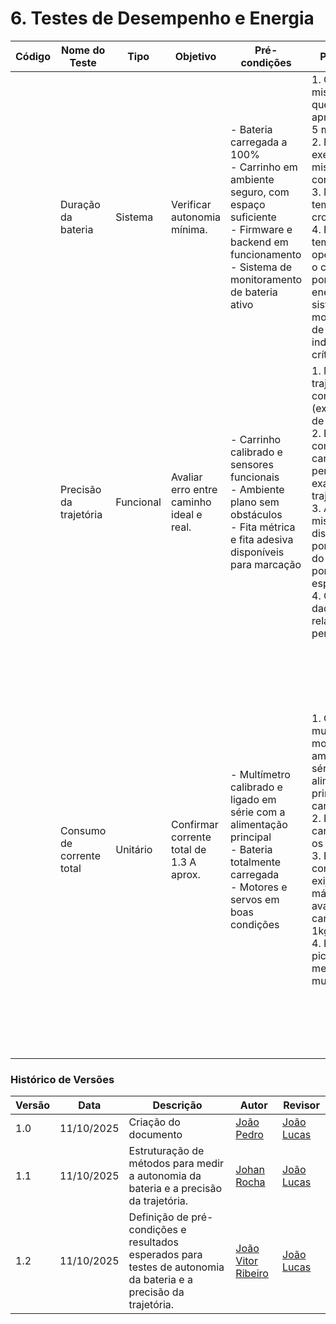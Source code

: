 # 6. Testes de Desempenho e Energia

| Código | Nome do Teste             | Tipo      | Objetivo                                 | Pré-condições | Procedimento                                                                                                                                                                                                                                                                                                                              | Resultado Esperado | Requisito Relacionado |
| ------ | ------------------------- | --------- | ---------------------------------------- | ------------- | ----------------------------------------------------------------------------------------------------------------------------------------------------------------------------------------------------------------------------------------------------------------------------------------------------------------------------------------- | ------------------ | --------------------- |
|        | Duração da bateria        | Sistema   | Verificar autonomia mínima.              | - Bateria carregada a 100% <br>- Carrinho em ambiente seguro, com espaço suficiente<br> - Firmware e backend em funcionamento<br>- Sistema de monitoramento de bateria ativo             | 1\. Criar uma missão padrão que dure aproximadamente 5 minutos.<br>2\. Iniciar a execução da missão em loop contínuo.<br>3\. Monitorar o tempo com um cronômetro.<br>4\. Registrar o tempo total de operação até que o carrinho pare por falta de energia ou o sistema de monitoramento de bateria indique nível crítico.                 |      - O carrinho teve um tempo total de operação de ao menos 30min<br> - Durante o todo tempo de operação o carrinho foi capaz de executar suas funções como execução do trajeto, deposito de carga no recipiente, comunicação com sistema de controle externo              |                       |
|        | Precisão da trajetória    | Funcional | Avaliar erro entre caminho ideal e real. |  - Carrinho calibrado e sensores funcionais<br>- Ambiente plano sem obstáculos<br> - Fita métrica e fita adesiva disponíveis para marcação             | 1\. Marcar uma trajetória no chão com fita adesiva (ex: um quadrado de 1m x 1m).<br>2\. Enviar os comandos para o carrinho percorrer exatamente essa trajetória.<br>3\. Ao final da missão, medir a distância entre o ponto final real do carrinho e o ponto final esperado.<br>4\. Comparar os dados do relatório com o percurso físico. | - O carrinho concluiu o trajeto estipulado<br>- O trajeto marcado no chão, o percorrido pelo carrinho e o exibido no relatório coincidem em todos os pontos                   |                       |
|        | Consumo de corrente total | Unitário  | Confirmar corrente total de 1.3 A aprox. | - Multímetro calibrado e ligado em série com a alimentação principal<br>- Bateria totalmente carregada<br>- Motores e servos em boas condições              | 1\. Conectar um multímetro em modo amperímetro, em série com a alimentação principal do carrinho.<br>2\. Ligar o carrinho e todos os seus sistemas.<br>3\. Enviar um comando que exija esforço máximo (ex: avançar com a carga máxima de 1kg).<br>4\. Registrar o pico de corrente medido no multímetro.                                  |        - Corrente total em operação normal: 1,3 A ± 10% (entre 1,17 A e 1,43 A)<br>- Corrente de pico ao iniciar movimento ≤ 1,8 A e duração < 2 s<br>- Não há quedas perceptíveis de tensão no sistema (mantém 5,0 V ± 0,2 V)<br>- Nenhum componente aquece acima de 60 °C durante o teste<br>- O consumo retorna ao nível nominal após término do movimento.            |                       |






### Histórico de Versões

| Versão | Data       | Descrição                                      | Autor               | Revisor            |
|--------|------------|------------------------------------------------|---------------------|--------------------|
| 1.0    | 11/10/2025 | Criação do documento | [João Pedro](https://github.com/JoaoPedrooSS)          |  [João Lucas](https://github.com/jlucasiqueira)  |
| 1.1    | 11/10/2025 | Estruturação de métodos para medir a autonomia da bateria e a precisão da trajetória. | [Johan Rocha](https://github.com/johan-rocha)          |  [João Lucas](https://github.com/jlucasiqueira)  |
| 1.2    | 11/10/2025 | Definição de pré-condições e resultados esperados para testes de autonomia da bateria e a precisão da trajetória. | [João Vitor Ribeiro](https://github.com/Joa0V)          |  [João Lucas](https://github.com/jlucasiqueira)  |